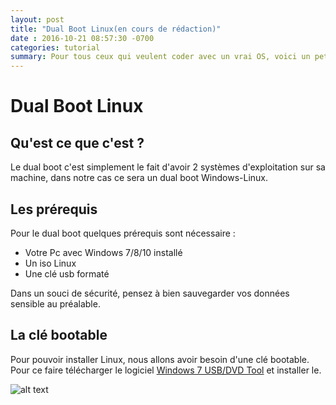 ```yaml
---
layout: post
title: "Dual Boot Linux(en cours de rédaction)"
date : 2016-10-21 08:57:30 -0700
categories: tutorial
summary: Pour tous ceux qui veulent coder avec un vrai OS, voici un petit tuto pour installer une distribution Linux en dual boot.
---
```

# Dual Boot Linux

## Qu'est ce que c'est ?

Le dual boot c'est simplement le fait d'avoir 2 systèmes d'exploitation sur sa machine, dans notre cas ce sera un dual boot Windows-Linux.

## Les prérequis
Pour le dual boot quelques prérequis sont nécessaire :

* Votre Pc avec Windows 7/8/10 installé
* Un iso Linux
* Une clé usb formaté

Dans un souci de sécurité, pensez à bien sauvegarder vos données sensible au préalable.

## La clé bootable
Pour pouvoir installer Linux, nous allons avoir besoin d'une clé bootable.
Pour ce faire télécharger le logiciel [Windows 7 USB/DVD Tool](http://www.commentcamarche.net/download/telecharger-34087347-windows-7-usb-dvd-download-tool) et installer le.

![alt text](https://github.com/Pixel-Isima/Pixel-Isima.github.io/tree/master/assets/tutoDualBootEtape1.png)
